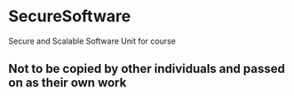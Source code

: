# SecureSoftware
Secure and Scalable Software Unit for course
## Not to be copied by other individuals and passed on as their own work
